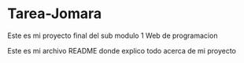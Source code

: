 # Tarea-Jomara

Este es mi proyecto final del sub modulo 1 Web de programacion 

Este es mi archivo README donde explico todo acerca de mi proyecto
